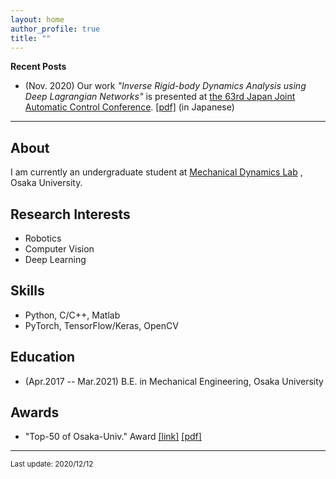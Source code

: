 ```yaml
---
layout: home
author_profile: true
title: ""
---
```


**Recent Posts**  
  - (Nov. 2020) Our work *"Inverse Rigid-body Dynamics Analysis using Deep Lagrangian Networks"* is presented at [the 63rd Japan Joint Automatic Control Conference](https://www.sice.jp/rengo63/). [[pdf]](/pdf/2G1-2.pdf) (in Japanese)

---

About
---
  I am currently an undergraduate student at [Mechanical Dynamics Lab](https://ishikawa-lab.sakura.ne.jp/) , Osaka University.

## Research Interests
  - Robotics
  - Computer Vision
  - Deep Learning

## Skills
  - Python, C/C++, Matlab
  - PyTorch, TensorFlow/Keras, OpenCV

Education
---
  - (Apr.2017 -- Mar.2021) B.E. in Mechanical Engineering, Osaka University

## Awards
  - "Top-50 of Osaka-Univ." Award [[link]](https://www.celas.osaka-u.ac.jp/top-50-of-osaka-univ/) [[pdf]](https://www.celas.osaka-u.ac.jp/wp-content/uploads/2019/01/h30_prize_recipients.pdf)

---
<sup>Last update: 2020/12/12